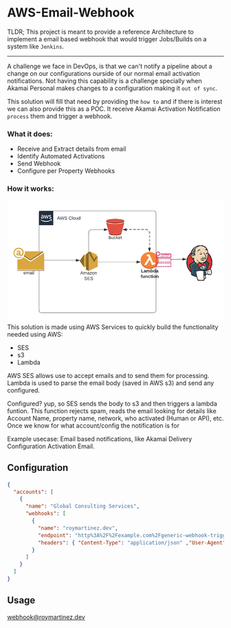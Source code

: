 # AWS-Email-Webhook

TLDR; This project is meant to provide a reference Architecture to implement a email based webhook that would trigger Jobs/Builds on a system like `Jenkins`.

---

A challenge we face in DevOps, is that we can't notify a pipeline about a change on our configurations ourside of our normal email activation notifications. Not having this capability is a challenge specially when Akamai Personal makes changes to a configuration making it `out of sync`. 

This solution will fill that need by providing the `how to` and if there is interest we can also provide this as a POC. It receive Akamai Activation Notification `process` them and trigger a webhook. 

### What it does:
* Receive and Extract details from email
* Identify Automated Activations
* Send Webhook
* Configure per Property Webhooks

### How it works:
![Configuration/Arch.png](Documentation/Arch.png)
This solution is made using AWS Services to quickly build the functionality needed using AWS: 
* SES
* s3
* Lambda

AWS SES allows use to accept emails and to send them for processing. Lambda is used to parse the email body (saved in AWS s3) and send any configured. 

Configured? yup, so SES sends the body to s3 and then triggers a lambda funtion. This function rejects spam, reads the email looking for details like Account Name, property name, network, who activated (Human or API), etc. Once we know for what account/config the notification is for

Example usecase: Email based notifications, like Akamai Delivery Configuration Activation Email.


## Configuration 

```json
{
  "accounts": [
    {
      "name": "Global Consulting Services",
      "webhooks": [
        {
          "name": "roymartinez.dev",
          "endpoint": "http%3A%2F%2Fexample.com%2Fgeneric-webhook-trigger%2Finvoke%3Ftoken%3D7bf349ff546c43b9b62fb2b6e72f0a58",
          "headers": { "Content-Type": "application/json" ,"User-Agent":"Webhook"}
        }
      ]
    }
  ]
}
```
## Usage

webhook@roymartinez.dev